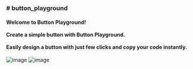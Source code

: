 <h3># button_playground</h3>
<h4>
Welcome to Button Playground! </br></br>
Create a simple button with Button Playground. </br></br>
Easily design a button with just few clicks and copy your code instantly. </br></h4>

![image](https://user-images.githubusercontent.com/86023470/197098368-36e9fd84-9752-49e5-b0fd-38acdabe74cc.png)
![image](https://user-images.githubusercontent.com/86023470/197100814-80c82453-6b21-462f-b25e-c522e4ec0570.png)
